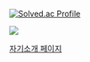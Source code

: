 
[![Solved.ac Profile](http://mazassumnida.wtf/api/v2/generate_badge?boj=baekfive)](https://solved.ac/baekfive/)

<p>
  <a href="https://hits.seeyoufarm.com"><img src="https://hits.seeyoufarm.com/api/count/incr/badge.svg?url=https%3A%2F%2Fgithub.com%2Fkucu-try%2Fhit-counter&count_bg=%2379C83D&title_bg=%23555555&icon=&icon_color=%23E7E7E7&title=hits&edge_flat=false"/></a>
</p>

<p>
  <a href="http://13.125.37.71:3000/">자기소개 페이지</a>
</p>
